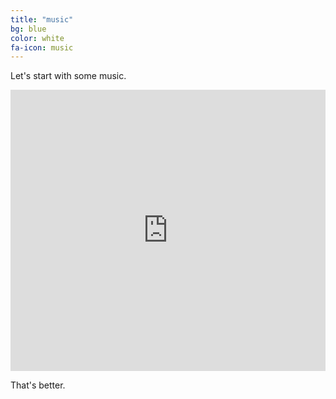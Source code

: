 ```yaml
---
title: "music"
bg: blue
color: white
fa-icon: music
---
```


Let's start with some music.

<div class="icontain"><iframe width="100%" height="450" scrolling="no" frameborder="no" src="https://w.soundcloud.com/player/?url=https%3A//api.soundcloud.com/playlists/155044978&color=4B306A"></iframe></div>

That's better.
